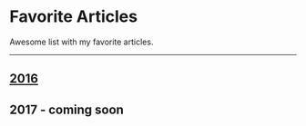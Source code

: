 # Favorite Articles
Awesome list with my favorite articles.

-------------------

## [2016](2016.md)

## 2017 - coming soon